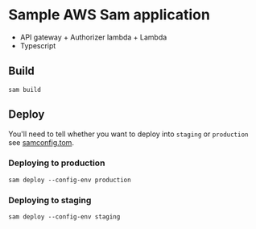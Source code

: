 # Sample AWS Sam application

- API gateway + Authorizer lambda + Lambda
- Typescript

## Build

```
sam build
```

## Deploy

You'll need to tell whether you want to deploy into `staging` or `production` see [samconfig.tom](./samconfig.toml).

### Deploying to production

```
sam deploy --config-env production
```

### Deploying to staging

```
sam deploy --config-env staging
```
